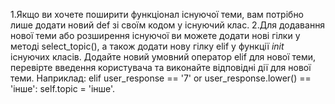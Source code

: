 1.Якщо ви хочете поширити функціонал існуючої теми, вам потрібно лише додати новий def зі своїм кодом у існуючий клас.
2.Для додавання нової теми або розширення існуючої ви можете додати нові гілки у методі select_topic(), а також додати нову гілку elif у функції _init_ існуючих класів. Додайте новий умовний оператор elif для нової теми, перевірте введення користувача та виконайте відповідні дії для нової теми. Наприклад:
elif user_response == '7' or user_response.lower() == 'інше':
    self.topic = 'інше'.

